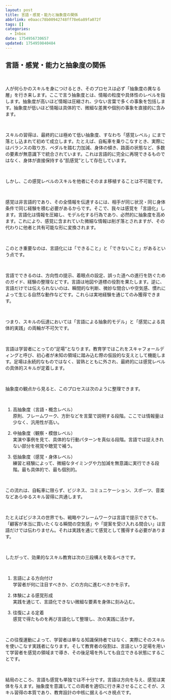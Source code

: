 ```yaml
---
layout: post
title: 言語・感覚・能力と抽象度の関係
abbrlink: e0aacc78b00942748ff78e6a89fa072f
tags: []
categories:
  - Inbox
date: 1754956730657
updated: 1754959840484
---
```


## 言語・感覚・能力と抽象度の関係

 

人が何らかのスキルを身につけるとき、そのプロセスは必ず<span class="red-bold">「抽象度の異なる層」</span>を行き来します。ここで言う抽象度とは、情報の粒度や具体性のレベルを指します。<span class="black-bold">抽象度が高いほど情報は圧縮され、少ない言葉で多くの事象を包括します。抽象度が低いほど情報は具体的で、微細な差異や個別の事象を直接的に含みます。</span>

 

スキルの習得は、最終的には極めて低い抽象度、すなわち<span class="red-bold">「感覚レベル」</span>にまで落とし込まれて初めて成立します。たとえば、自転車を乗りこなすとき、実際にはバランスの取り方、ペダルを踏む力加減、身体の傾き、路面の状態など、多数の要素が無意識下で統合されています。これは言語的に完全に再現できるものではなく、身体が直接保持する“肌感覚”として存在しています。

 

しかし、この感覚レベルのスキルを他者にそのまま移植することは不可能です。

 

感覚は非言語的であり、その全情報を伝達するには、相手が同じ状況・同じ身体条件で同じ経験を積む必要があるからです。そこで、我々は感覚を<span class="red-bold">「言語化」</span>します。言語化は情報を圧縮し、モデル化する行為であり、必然的に抽象度を高めます。これにより、感覚に含まれていた微細な情報は削ぎ落とされますが、その代わりに他者と共有可能な形に変換されます。

 

このとき重要なのは、言語化には「できること」と「できないこと」があるという点です。

 

言語でできるのは、<span class="black-bold">方向性の提示、着眼点の設定、誤った道への進行を防ぐためのガイド、経験の整理</span>などです。言語は地図や道標の役割を果たします。逆に、言語だけでは伝えられないのは、<span class="black-bold">瞬間的な判断、微妙な間合いや空気感、慣れによって生じる自然な動作</span>などです。これらは実地経験を通じてのみ獲得できます。

 

つまり、スキルの伝達においては<span class="red-bold-marker">「言語による抽象的モデル」</span>と<span class="red-bold-marker">「感覚による具体的実践」</span>の両輪が不可欠です。

 

言語は学習者にとっての“足場”となります。教育学ではこれをスキャフォールディングと呼び、初心者が未知の領域に踏み込む際の仮設的な支えとして機能します。足場は永続的なものではなく、習熟とともに外され、最終的には感覚レベルの具体的スキルが定着します。

 

抽象度の観点から見ると、このプロセスは次のように整理できます。

 

1. <span class="black-bold">高抽象度（言語・概念レベル）</span>\
   原則、フレームワーク、方針などを言葉で説明する段階。ここでは情報量は少なく、汎用性が高い。

2. <span class="black-bold">中抽象度（観察・模倣レベル）</span>\
   実演や事例を見て、具体的な行動パターンを真似る段階。言語では捉えきれない部分を視覚や聴覚で補う。

3. <span class="black-bold">低抽象度（感覚・身体レベル）</span>\
   練習と経験によって、微細なタイミングや力加減を無意識に実行できる段階。最も具体的で、最も個別的。

 

この流れは、自転車に限らず、ビジネス、コミュニケーション、スポーツ、音楽などあらゆるスキル習得に共通します。

 

たとえばビジネスの世界でも、戦略やフレームワークは言語で提示できても、「顧客が本当に買いたくなる瞬間の空気感」や「提案を受け入れる間合い」は言語だけでは伝わりません。それは実践を通じて感覚として獲得する必要があります。

 

したがって、効果的なスキル教育は次の三段構えを取るべきです。

 

1. <span class="black-bold">言語による方向付け</span>\
   学習者が何に注目すべきか、どの方向に進むべきかを示す。

2. <span class="black-bold">体験による感覚形成</span>\
   実践を通じて、言語化できない微細な要素を身体に刻み込む。

3. <span class="black-bold">往復による定着</span>\
   感覚で得たものを再び言語化して整理し、次の実践に活かす。

 

この往復運動によって、学習者は単なる知識保持者ではなく、実際にそのスキルを使いこなす実践者になります。そして教育者の役割は、言語という足場を用いて学習者を感覚の領域まで導き、その後足場を外しても自立できる状態にすることです。

 

結局のところ、言語も感覚も単独では不十分です。言語は方向を与え、感覚は実体を与えます。抽象度を意識してこの両者を適切に行き来させることこそが、スキル習得の本質であり、教育設計の中核に据えるべき視点です。
